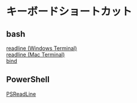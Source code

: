 # キーボードショートカット

## bash

[readline (Windows Terminal)](bash_readline_windowsterminal.md)  
[readline (Mac Terminal)](bash_readline_macterminal.md)  
[bind](bash_bind-p.md)

## PowerShell

[PSReadLine](powershell_psreadline.md)
